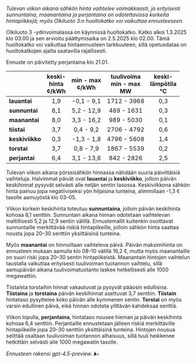 *Tulevan viikon aikana sähkön hinta vaihtelee voimakkaasti, ja erityisesti sunnuntaina, maanantaina ja perjantaina on odotettavissa korkeita hintapiikkejä; myös Olkiluoto 3:n huoltokatko voi vaikuttaa ennusteeseen.*

Olkiluoto 3 -ydinvoimalassa on käynnissä huoltokatko. Katko alkoi 1.3.2025 klo 03.00 ja sen arvioitu päättymisaika on 2.5.2025 klo 02.00. Tämä huoltokatko voi vaikuttaa hintaennusteen tarkkuuteen, sillä opetusdataa on huoltokatkojen ajalta saatavilla rajallisesti.

Ennuste on päivitetty perjantaina klo 21.01.

|         | keski-<br>hinta<br>¢/kWh | min - max<br>¢/kWh | tuulivoima<br>min - max<br>MW | keski-<br>lämpötila<br>°C |
|:-------------|:----------------:|:----------------:|:-------------:|:-------------:|
| **lauantai**    | 1,9              | -0,1 - 9,1        | 1712 - 3968      | 0,3           |
| **sunnuntai**   | 8,1              | 5,2 - 12,9        | 489 - 1631       | 0,3           |
| **maanantai**   | 8,0              | 3,3 - 16,2        | 989 - 5030       | 0,1           |
| **tiistai**     | 3,7              | 0,4 - 9,2         | 2706 - 4792      | 0,6           |
| **keskiviikko** | 0,3              | -1,3 - 1,8        | 4796 - 5608      | 1,4           |
| **torstai**     | 3,7              | 0,8 - 7,9         | 1867 - 5539      | 0,2           |
| **perjantai**   | 6,4              | 3,1 - 13,6        | 842 - 2826       | 2,5           |

Tulevan viikon aikana pörssisähkön hinnassa nähdään suuria päivittäisiä vaihteluja. Halvimmat päivät ovat **lauantai** ja **keskiviikko**, jolloin päivän keskihinnat pysyvät selvästi alle neljän sentin tasossa. Keskiviikkona sähkön hinta painuu jopa negatiiviseksi yön hiljaisina tunteina, alimmillaan -1,3 ¢ tasolle aamuyöstä klo 03–05.

Viikon korkein keskihinta toteutuu **sunnuntaina**, jolloin päivän keskihinta kohoaa 8,1 senttiin. Sunnuntain aikana hinnan odotetaan vaihtelevan maltillisesti 5,2 ja 12,9 sentin välillä. Ennustemallit kuitenkin osoittavat sunnuntaille merkittävää riskiä hintapiikeille, jolloin sähkön hinta saattaa nousta jopa 20–30 senttiin yksittäisinä tunteina.

Myös **maanantai** on hinnoiltaan vaihteleva päivä. Päivän maksimihinta on ennusteen mukaan aamulla klo 08–10 välillä 16,2 ¢, mutta myös maanantaille on suuri riski jopa 20–30 sentin hintapiikeistä. Maanantain hintojen vaihtelun taustalla vaikuttaa erityisesti tuulivoiman tuotannon vaihtelu, sillä aamupäivän aikana tuulivoimatuotanto laskee hetkellisesti alle 1000 megawattiin.

Tiistaista torstaihin hinnat vakautuvat ja pysyvät pääosin edullisina. **Tiistaina** ja **torstaina** päivän keskihinnat asettuvat 3,7 senttiin. **Tiistain** hintataso pysyttelee koko päivän alle kymmenen sentin. **Torstai** on myös varsin edullinen päivä, eikä hinnan odoteta ylittävän kahdeksaa senttiä.

Viikon lopulla, **perjantaina**, hintataso nousee hieman ja päivän keskihinta kohoaa 6,4 senttiin. Perjantaille ennustetaan jälleen riskiä merkittäville hintapiikeille jopa 20–30 senttiin yksittäisinä tunteina. Hintojen nousua selittää osaltaan tuulivoiman tuotannon alhaisuus, sillä tuuli heikkenee hetkittäin selvästi alle 1000 megawatin tasolle.

*Ennusteen rakensi gpt-4.5-preview.* 🌬️
